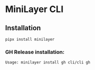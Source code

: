 # MiniLayer CLI


## Installation


`pipx install minilayer`


### GH Release installation:

```
Usage: minilayer install gh cli/cli gh 
```
